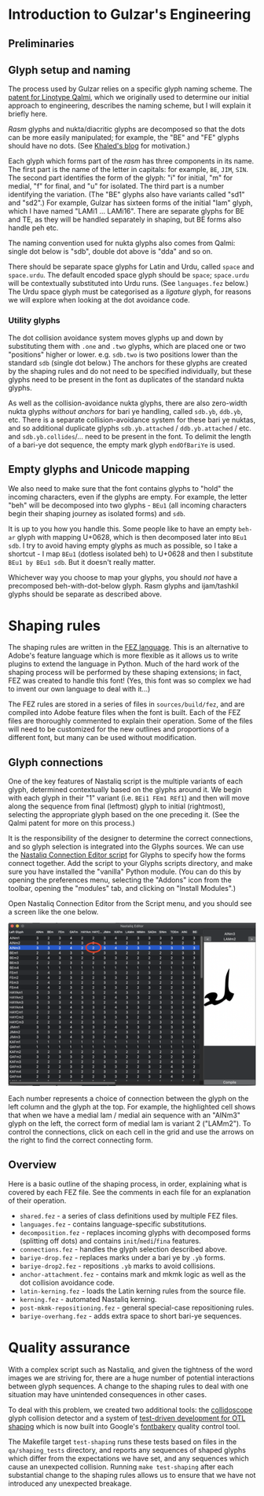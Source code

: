 # Introduction to Gulzar's Engineering

## Preliminaries

## Glyph setup and naming

The process used by Gulzar relies on a specific glyph naming scheme. The [patent for Linotype Qalmi](https://github.com/simoncozens/nastaliq-engineering/blob/master/GB2208556A.pdf), which we originally used to determine our initial approach to engineering, describes the naming scheme, but I will explain it briefly here.

*Rasm* glyphs and nukta/diacritic glyphs are decomposed so that the dots can be more easily manipulated; for example, the "BE" and "FE" glyphs should have no dots. (See [Khaled's blog](https://khaledhosny.github.io/2010/05/13/get-off-my-dots.html) for motivation.)

Each glyph which forms part of the *rasm* has three components in its name. The first part is the name of the letter in capitals: for example, `BE`, `JIM`, `SIN`. The second part identifies the form of the glyph: "i" for initial, "m" for medial, "f" for final, and "u" for isolated. The third part is a number identifying the variation. (The "BE" glyphs also have variants called "sd1" and "sd2".) For example, Gulzar has sixteen forms of the initial "lam" glyph, which I have named "LAMi1 ... LAMi16". There are separate glyphs for BE and TE, as they will be handled separately in shaping, but BE forms also handle peh etc.

The naming convention used for nukta glyphs also comes from Qalmi: single dot below is "sdb", double dot above is "dda" and so on.

There should be separate space glyphs for Latin and Urdu, called `space` and `space.urdu`. The default encoded space glyph should be `space`; `space.urdu` will be contextually substituted into Urdu runs. (See `languages.fez` below.) The Urdu space glyph must be categorised as a *ligature* glyph, for reasons we will explore when looking at the dot avoidance code.

### Utility glyphs

The dot collision avoidance system moves glyphs up and down by substituting them with `.one` and `.two` glyphs, which are placed one or two "positions" higher or lower. e.g. `sdb.two` is two positions lower than the standard `sdb` (single dot below.) The anchors for these glyphs are created by the shaping rules and do not need to be specified individually, but these glyphs need to be present in the font as duplicates of the standard nukta glyphs.

As well as the collision-avoidance nukta glyphs, there are also zero-width nukta glyphs *without anchors* for bari ye handling, called `sdb.yb`, `ddb.yb`, etc. There is a separate collision-avoidance system for these bari ye nuktas, and so additional duplicate glyphs `sdb.yb.attached` / `ddb.yb.attached` / etc. and `sdb.yb.collides`/... need to be present in the font. To delimit the length of a bari-ye dot sequence, the empty mark glyph `endOfBariYe` is used.

## Empty glyphs and Unicode mapping

We also need to make sure that the font contains glyphs to "hold" the incoming characters, even if the glyphs are empty. For example, the letter "beh" will be decomposed into two glyphs - `BEu1` (all incoming characters begin their shaping journey as isolated forms) and `sdb`.

It is up to you how you handle this. Some people like to have an empty `beh-ar` glyph with mapping U+0628, which is then decomposed later into `BEu1 sdb`. I try to avoid having empty glyphs as much as possible, so I take a shortcut - I map `BEu1` (dotless isolated beh) to U+0628 and then I substitute `BEu1 by BEu1 sdb`. But it doesn't really matter.

Whichever way you choose to map your glyphs, you should *not* have a precomposed beh-with-dot-below glyph. Rasm glyphs and ijam/tashkil glyphs should be separate as described above.

# Shaping rules

The shaping rules are written in the [FEZ language](https://fez.readthedocs.io/en/latest/). This is an alternative to Adobe's feature language which is more flexible as it allows us to write plugins to extend the language in Python. Much of the hard work of the shaping process will be performed by these shaping extensions; in fact, FEZ was created to handle this font! (Yes, this font was so complex we had to invent our own language to deal with it...)

The FEZ rules are stored in a series of files in `sources/build/fez`, and are compiled into Adobe feature files when the font is built. Each of the FEZ files are thoroughly commented to explain their operation. Some of the files will need to be customized for the new outlines and proportions of a different font, but many can be used without modification.

## Glyph connections

One of the key features of Nastaliq script is the multiple variants of each glyph, determined contextually based on the glyphs around it. We begin with each glyph in their "1" variant (i.e. `BEi1 FEm1 REf1`) and then will move along the sequence from final (leftmost) glyph to initial (rightmost), selecting the appropriate glyph based on the one preceding it. (See the Qalmi patent for more on this process.)

It is the responsibility of the designer to determine the correct connections, and so glyph selection is integrated into the Glyphs sources. We can use the [Nastaliq Connection Editor script](https://github.com/simoncozens/GlyphsScripts/blob/master/Nastaliq%20Connection%20Editor.py) for Glyphs to specify how the forms connect together. Add the script to your Glyphs scripts directory, and make sure you have installed the "vanilla" Python module. (You can do this by opening the preferences menu, selecting the "Addons" icon from the toolbar, opening the "modules" tab, and clicking on "Install Modules".)

Open Nastaliq Connection Editor from the Script menu, and you should see a screen like the one below.

![nastaliq-connection-editor.png](https://raw.githubusercontent.com/simoncozens/nastaliq-engineering/master/nastaliq-connection-editor.png)

Each number represents a choice of connection between the glyph on the left column and the glyph at the top. For example, the highlighted cell shows that when we have a medial lam / medial ain sequence with an "AINm3" glyph on the left, the correct form of medial lam is variant 2 ("LAMm2"). To control the connections, click on each cell in the grid and use the arrows on the right to find the correct connecting form.

## Overview

Here is a basic outline of the shaping process, in order, explaining what is covered by each FEZ file. See the comments in each file for an explanation of their operation.

* `shared.fez` - a series of class definitions used by multiple FEZ files.
* `languages.fez` - contains language-specific substitutions.
* `decomposition.fez` - replaces incoming glyphs with decomposed forms (splitting off dots) and contains `init`/`medi`/`fina` features.
* `connections.fez` - handles the glyph selection described above.
* `bariye-drop.fez` - replaces marks under a bari ye by `.yb` forms.
* `bariye-drop2.fez` - repositions `.yb` marks to avoid collisions.
* `anchor-attachment.fez` - contains mark and mkmk logic as well as the dot collision avoidance code.
* `latin-kerning.fez` - loads the Latin kerning rules from the source file.
* `kerning.fez` - automated Nastaliq kerning.
* `post-mkmk-repositioning.fez` - general special-case repositioning rules.
* `bariye-overhang.fez` - adds extra space to short bari-ye sequences.

# Quality assurance

With a complex script such as Nastaliq, and given the tightness of the word images we are striving for, there are a huge number of potential interactions between glyph sequences. A change to the shaping rules to deal with one situation may have unintended consequences in other cases.

To deal with this problem, we created two additional tools: the [collidoscope](https://github.com/simoncozens/collidoscope) glyph collision detector and a system of [test-driven development for OTL shaping](https://simoncozens.github.io/tdd-for-otl/) which is now built into Google's [fontbakery](https://github.com/googlefonts/fontbakery) quality control tool.

The Makefile target `test-shaping` runs these tests based on files in the `qa/shaping_tests` directory, and reports any sequences of shaped glyphs which differ from the expectations we have set, and any sequences which cause an unexpected collision. Running `make test-shaping` after each substantial change to the shaping rules allows us to ensure that we have not introduced any unexpected breakage.


